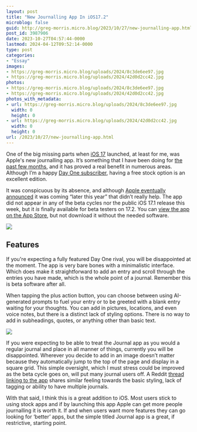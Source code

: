 ```yaml
---
layout: post
title: "New Journalling App In iOS17.2"
microblog: false
guid: http://greg-morris.micro.blog/2023/10/27/new-journalling-app.html
post_id: 3987906
date: 2023-10-27T04:57:44-0000
lastmod: 2024-04-12T09:52:14-0000
type: post
categories:
- "Essay"
images:
- https://greg-morris.micro.blog/uploads/2024/8c3de6ee97.jpg
- https://greg-morris.micro.blog/uploads/2024/42d0d2cc42.jpg
photos:
- https://greg-morris.micro.blog/uploads/2024/8c3de6ee97.jpg
- https://greg-morris.micro.blog/uploads/2024/42d0d2cc42.jpg
photos_with_metadata:
- url: https://greg-morris.micro.blog/uploads/2024/8c3de6ee97.jpg
  width: 0
  height: 0
- url: https://greg-morris.micro.blog/uploads/2024/42d0d2cc42.jpg
  width: 0
  height: 0
url: /2023/10/27/new-journalling-app.html
---
```

One of the big missing parts when [iOS 17](https://www.apple.com/ios/ios-17/) launched, at least for me, was Apple's new journalling app. It’s something that I have been doing for [the past few months](/2023/01/29/journaling-and-me.html), and it has proved a real benefit in numerous areas. Although I’m a happy [Day One subscriber](/2017/12/20/journaling-with-day.html), having a free stock option is an excellent edition.

It was conspicuous by its absence, and although [Apple eventually announced](https://9to5mac.com/2023/09/13/new-ios-17-features-coming-later-this-year/) it was coming “later this year” that didn’t really help. The app did not appear in any of the beta cycles nor the public iOS 17.1 release this week, but it *is* finally available for beta testers on 17.2. You can [view the app on the App Store](https://apps.apple.com/gb/app/journal/id6447391597), but not download it without the needed software. 

![](https://greg-morris.micro.blog/uploads/2024/8c3de6ee97.jpg)

## Features
If you're expecting a fully featured Day One rival, you will be disappointed at the moment. The app is very bare bones with a minimalistic interface. Which does make it straightforward to add an entry and scroll through the entries you have made, which is the whole point of a journal. Remember this is beta software after all. 

When tapping the plus action button, you can choose between using AI-generated prompts to fuel your entry or to be greeted with a blank entry waiting for your thoughts. You can add in pictures, locations, and even voice notes, but there is a distinct lack of styling options. There is no way to add in subheadings, quotes, or anything other than basic text. 

![](https://greg-morris.micro.blog/uploads/2024/42d0d2cc42.jpg)

If you were expecting to be able to treat the Journal app as you would a regular journal and place in all manner of things, currently you will be disappointed. Wherever you decide to add in an image doesn’t matter because they automatically jump to the top of the page and display in a square grid. This simple oversight, which I must stress could be improved as the beta cycle goes on, will put many journal users off. A Reddit [thread linking to the app](https://www.reddit.com/r/ios/s/syn45BdQxj) shares similar feeling towards the basic styling, lack of tagging or ability to have multiple journals.

With that said, I think this is a great addition to iOS. Most users stick to using stock apps and if by launching this app Apple can get more people journalling it is worth it. If and when users want more features they can go looking for ‘better’ apps, but the simple titled Journal app is a great, if restrictive, starting point. 
